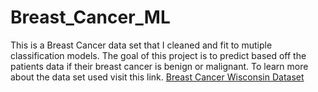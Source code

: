 # Breast_Cancer_ML

This is a Breast Cancer data set that I cleaned and fit to mutiple classification models. The goal of this project is to predict based off the patients data if their breast cancer is benign or malignant. To learn more about the data set used visit this link. [ Breast Cancer Wisconsin Dataset](https://archive.ics.uci.edu/ml/datasets/Breast+Cancer+Wisconsin+%28Diagnostic%29)
